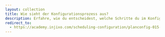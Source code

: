 ```yaml
---
layout: collection
title: Wie sieht der Konfigurationsprozess aus?
description: Erfahre, wie du entscheidest, welche Schritte du im Konfigurationsprozess durchlaufen musst, um die Konfigurationselemente einzurichten, die du benötigst.
redirect_to:
  - https://academy.injixo.com/scheduling-configuration/planconfig-015-de-what-is-the-configuration-process
---
```

